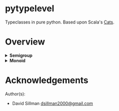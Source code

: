 # pytypelevel

Typeclasses in pure python. Based upon Scala's [Cats](https://typelevel.org/cats/).

# Overview

<details>

<summary><b>Semigroup</b></summary>

src: [pytypelevel.kernel.semigroup](pytypelevel/kernel/semigroup.py)

Docs forthcoming.

</details>

<details>

<summary><b>Monoid</b></summary>

src: [pytypelevel.kernel.monoid](pytypelevel/kernel/monoid.py)

Docs forthcoming.

</details>

# Acknowledgements

Author(s):

- David Sillman <dsillman2000@gmail.com>
